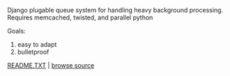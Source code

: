 Django plugable queue system for handling heavy background processing.
Requires memcached, twisted, and parallel python

Goals:

  1. easy to adapt
  1. bulletproof



[README.TXT](http://code.google.com/p/django-lineup/source/browse/trunk/trunk/lineup/README.TXT) |
[browse source](http://code.google.com/p/django-lineup/source/browse/#svn/trunk/trunk/lineup)